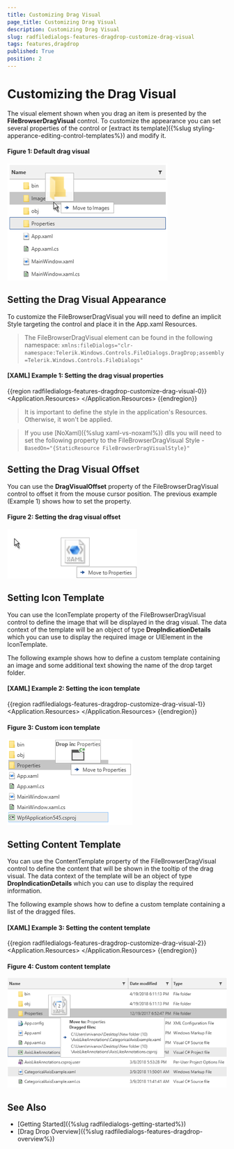 ```yaml
---
title: Customizing Drag Visual
page_title: Customizing Drag Visual
description: Customizing Drag Visual
slug: radfiledialogs-features-dragdrop-customize-drag-visual
tags: features,dragdrop
published: True
position: 2
---
```


# Customizing the Drag Visual

The visual element shown when you drag an item is presented by the __FileBrowserDragVisual__ control. To customize the appearance you can set several properties of the control or [extract its template]({%slug styling-apperance-editing-control-templates%}) and modify it.

#### __Figure 1: Default drag visual__
![](images/filedialogs-drag-drop-customize-drag-visual-0.png)

## Setting the Drag Visual Appearance

To customize the FileBrowserDragVisual you will need to define an implicit Style targeting the control and place it in the App.xaml Resources.

> The FileBrowserDragVisual element can be found in the following namespace: `xmlns:fileDialogs="clr-namespace:Telerik.Windows.Controls.FileDialogs.DragDrop;assembly=Telerik.Windows.Controls.FileDialogs"`

#### __[XAML] Example 1: Setting the drag visual properties__ 
{{region radfiledialogs-features-dragdrop-customize-drag-visual-0}}
	<Application.Resources>
        <Style TargetType="fileDialogs:FileBrowserDragVisual">
            <Setter Property="DragVisualOffset" Value="50, 0" />
        </Style>
    </Application.Resources>
{{endregion}}

> It is important to define the style in the application's Resources. Otherwise, it won't be applied.

<!-- -->
> If you use [NoXaml]({%slug xaml-vs-noxaml%}) dlls you will need to set the following property to the FileBrowserDragVisual Style - `BasedOn="{StaticResource FileBrowserDragVisualStyle}"`

## Setting the Drag Visual Offset

You can use the __DragVisualOffset__ property of the FileBrowserDragVisual control to offset it from the mouse cursor position. The previous example (Example 1) shows how to set the property.

#### __Figure 2: Setting the drag visual offset__
![](images/filedialogs-drag-drop-customize-drag-visual-1.png)

## Setting Icon Template

You can use the IconTemplate property of the FileBrowserDragVisual control to define the image that will be displayed in the drag visual. The data context of the template will be an object of type __DropIndicationDetails__ which you can use to display the required image or UIElement in the IconTemplate.

The following example shows how to define a custom template containing an image and some additional text showing the name of the drop target folder.

#### __[XAML] Example 2: Setting the icon template__ 
{{region radfiledialogs-features-dragdrop-customize-drag-visual-1}}
    <Application.Resources>
        <Style TargetType="fileDialogs:FileBrowserDragVisual">
            <Setter Property="IconTemplate">
                <Setter.Value>
                    <DataTemplate>
                        <StackPanel>
                            <StackPanel Orientation="Horizontal">
                                <TextBlock Text="Drop in: " FontWeight="Bold"/>
                                <TextBlock Text="{Binding DropFolderName}" />
                            </StackPanel>
                            <Image Source="{Binding Icon}" Width="36" Height="36" Stretch="UniformToFill" />
                        </StackPanel>                        
                    </DataTemplate>
                </Setter.Value>
            </Setter>
        </Style>
    </Application.Resources>
{{endregion}}

#### __Figure 3: Custom icon template__
![](images/filedialogs-drag-drop-customize-drag-visual-2.png)

## Setting Content Template

You can use the ContentTemplate property of the FileBrowserDragVisual control to define the content that will be shown in the tooltip of the drag visual. The data context of the template will be an object of type __DropIndicationDetails__ which you can use to display the required information.

The following example shows how to define a custom template containing a list of the dragged files.

#### __[XAML] Example 3: Setting the content template__ 
{{region radfiledialogs-features-dragdrop-customize-drag-visual-2}}
     <Application.Resources>
        <Style TargetType="fileDialogs:FileBrowserDragVisual">
            <Setter Property="ContentTemplate">
                <Setter.Value>
                    <DataTemplate>
                        <StackPanel>
                            <StackPanel Orientation="Horizontal">
                                <TextBlock Text="{Binding Operation}" FontWeight="Bold"/>
                                <TextBlock Text=" to: " FontWeight="Bold"/>
                                <TextBlock Text="{Binding DropFolderName}" />
                            </StackPanel>
                            <TextBlock Text="Dragged files:" FontWeight="Bold"/>
                            <ItemsControl ItemsSource="{Binding DraggedFiles}" Margin="3">
                                <ItemsControl.ItemTemplate>
                                    <DataTemplate>
                                        <TextBlock Text="{Binding}" MaxWidth="300" TextWrapping="Wrap" Margin="2" />
                                    </DataTemplate>
                                </ItemsControl.ItemTemplate>
                            </ItemsControl>
                        </StackPanel>
                    </DataTemplate>
                </Setter.Value>
            </Setter>
        </Style>
    </Application.Resources>
{{endregion}}

#### __Figure 4: Custom content template__
![](images/filedialogs-drag-drop-customize-drag-visual-3.png)

## See Also  
* [Getting Started]({%slug radfiledialogs-getting-started%})
* [Drag Drop Overview]({%slug radfiledialogs-features-dragdrop-overview%})
